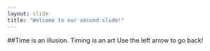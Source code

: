 ```yaml
---
layout: slide
title: "Welcome to our second slide!"
---
```

##Time is an illusion. Timing is an art
Use the left arrow to go back!
